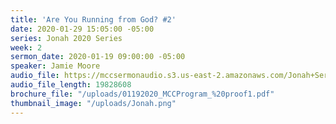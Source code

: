```yaml
---
title: 'Are You Running from God? #2'
date: 2020-01-29 15:05:00 -05:00
series: Jonah 2020 Series
week: 2
sermon_date: 2020-01-19 09:00:00 -05:00
speaker: Jamie Moore
audio_file: https://mccsermonaudio.s3.us-east-2.amazonaws.com/Jonah+Series+2020/Are+You+Running+from+God_+%232.lite.mp3
audio_file_length: 19828608
brochure_file: "/uploads/01192020_MCCProgram_%20proof1.pdf"
thumbnail_image: "/uploads/Jonah.png"
---
```

